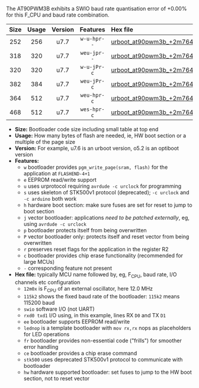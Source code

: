 The AT90PWM3B exhibits a SWIO baud rate quantisation error of +0.00% for this F_CPU and baud rate combination.

|Size|Usage|Version|Features|Hex file|
|:-:|:-:|:-:|:-:|:--|
|252|256|u7.7|`w-u-hpr--`|[urboot_at90pwm3b_+2m7648x_++76k8_swio_rxd4_txd3_hw.hex](https://raw.githubusercontent.com/stefanrueger/urboot.hex/main/mcus/at90pwm3b/external_oscillator/fcpu_+2m7648x/br_++76k8/urboot_at90pwm3b_+2m7648x_++76k8_swio_rxd4_txd3_hw.hex)|
|318|320|u7.7|`weu-jpr--`|[urboot_at90pwm3b_+2m7648x_++76k8_swio_rxd4_txd3_ee.hex](https://raw.githubusercontent.com/stefanrueger/urboot.hex/main/mcus/at90pwm3b/external_oscillator/fcpu_+2m7648x/br_++76k8/urboot_at90pwm3b_+2m7648x_++76k8_swio_rxd4_txd3_ee.hex)|
|320|320|u7.7|`w-u-jPr-c`|[urboot_at90pwm3b_+2m7648x_++76k8_swio_rxd4_txd3_lednop_fr_ce.hex](https://raw.githubusercontent.com/stefanrueger/urboot.hex/main/mcus/at90pwm3b/external_oscillator/fcpu_+2m7648x/br_++76k8/urboot_at90pwm3b_+2m7648x_++76k8_swio_rxd4_txd3_lednop_fr_ce.hex)|
|382|384|u7.7|`weu-jPr-c`|[urboot_at90pwm3b_+2m7648x_++76k8_swio_rxd4_txd3_ee_lednop_fr_ce.hex](https://raw.githubusercontent.com/stefanrueger/urboot.hex/main/mcus/at90pwm3b/external_oscillator/fcpu_+2m7648x/br_++76k8/urboot_at90pwm3b_+2m7648x_++76k8_swio_rxd4_txd3_ee_lednop_fr_ce.hex)|
|364|512|u7.7|`weu-hpr-c`|[urboot_at90pwm3b_+2m7648x_++76k8_swio_rxd4_txd3_ee_lednop_fr_ce_hw.hex](https://raw.githubusercontent.com/stefanrueger/urboot.hex/main/mcus/at90pwm3b/external_oscillator/fcpu_+2m7648x/br_++76k8/urboot_at90pwm3b_+2m7648x_++76k8_swio_rxd4_txd3_ee_lednop_fr_ce_hw.hex)|
|468|512|u7.7|`wes-hpr-c`|[urboot_at90pwm3b_+2m7648x_++76k8_swio_rxd4_txd3_ee_lednop_fr_ce_stk500_hw.hex](https://raw.githubusercontent.com/stefanrueger/urboot.hex/main/mcus/at90pwm3b/external_oscillator/fcpu_+2m7648x/br_++76k8/urboot_at90pwm3b_+2m7648x_++76k8_swio_rxd4_txd3_ee_lednop_fr_ce_stk500_hw.hex)|

- **Size:** Bootloader code size including small table at top end
- **Usage:** How many bytes of flash are needed, ie, HW boot section or a multiple of the page size
- **Version:** For example, u7.6 is an urboot version, o5.2 is an optiboot version
- **Features:**
  + `w` bootloader provides `pgm_write_page(sram, flash)` for the application at `FLASHEND-4+1`
  + `e` EEPROM read/write support
  + `u` uses urprotocol requiring `avrdude -c urclock` for programming
  + `s` uses skeleton of STK500v1 protocol (deprecated); `-c urclock` and `-c arduino` both work
  + `h` hardware boot section: make sure fuses are set for reset to jump to boot section
  + `j` vector bootloader: applications *need to be patched externally*, eg, using `avrdude -c urclock`
  + `p` bootloader protects itself from being overwritten
  + `P` vector bootloader only: protects itself and reset vector from being overwritten
  + `r` preserves reset flags for the application in the register R2
  + `c` bootloader provides chip erase functionality (recommended for large MCUs)
  + `-` corresponding feature not present
- **Hex file:** typically MCU name followed by, eg, F<sub>CPU</sub>, baud rate, I/O channels etc configuration
  + `12m0x` is F<sub>CPU</sub> of an external oscillator, here 12.0 MHz
  + `115k2` shows the fixed baud rate of the bootloader: `115k2` means 115200 baud
  + `swio` software I/O (not UART)
  + `rxd0 txd1` I/O using, in this example, lines RX `D0` and TX `D1`
  + `ee` bootloader supports EEPROM read/write
  + `lednop` is a template bootloader with `mov rx,rx` nops as placeholders for LED operations
  + `fr` bootloader provides non-essential code ("frills") for smoother error handling
  + `ce` bootloader provides a chip erase command
  + `stk500` uses deprecated STK500v1 protocol to communicate with bootloader
  + `hw` hardware supported bootloader: set fuses to jump to the HW boot section, not to reset vector
